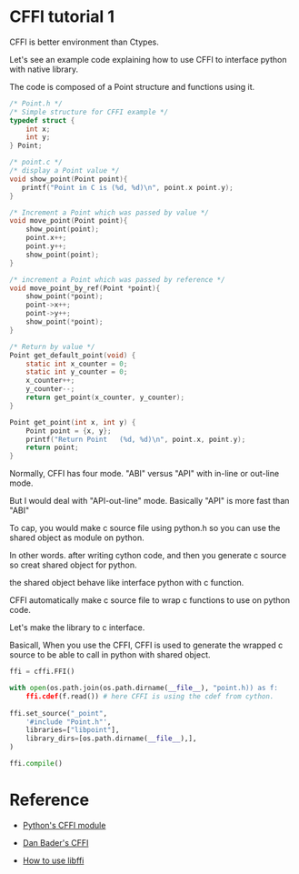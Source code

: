# CFFI tutorial 1

 CFFI is better environment than Ctypes. 

 Let's see an example code explaining how to use CFFI to interface python with native library.
 
 The code is composed of a Point structure and functions using it.
 
```c
/* Point.h */
/* Simple structure for CFFI example */
typedef struct {
    int x;
    int y;
} Point;

/* point.c */
/* display a Point value */
void show_point(Point point){
   printf("Point in C is (%d, %d)\n", point.x point.y);
}

/* Increment a Point which was passed by value */
void move_point(Point point){
    show_point(point);
    point.x++;
    point.y++;
    show_point(point);
}

/* increment a Point which was passed by reference */
void move_point_by_ref(Point *point){
    show_point(*point);
    point->x++;
    point->y++;
    show_point(*point);
}

/* Return by value */
Point get_default_point(void) {
    static int x_counter = 0; 
    static int y_counter = 0; 
    x_counter++;
    y_counter--;
    return get_point(x_counter, y_counter);
}

Point get_point(int x, int y) {
    Point point = {x, y};
    printf("Return Point   (%d, %d)\n", point.x, point.y);
    return point;
}
```

Normally, CFFI has four mode. "ABI"  versus "API" with in-line or out-line mode. 

But I would deal with "API-out-line" mode. Basically "API" is more fast than "ABI"

To cap, you would make c source file using python.h so you can use the shared object as module on python. 

In other words. after writing cython code, and then you generate c source so creat shared object for python. 

the shared object behave like interface python with c function. 

CFFI automatically make c source file to wrap c functions to use on python code. 

Let's make the library to c interface. 

Basicall, When you use the CFFI, CFFI is used to generate the wrapped c source to be able to call in python with shared object. 

```python 
ffi = cffi.FFI()

with open(os.path.join(os.path.dirname(__file__), "point.h)) as f:
    ffi.cdef(f.read()) # here CFFI is using the cdef from cython.
 
ffi.set_source("_point",
    '#include "Point.h"', 
    libraries=["libpoint"], 
    library_dirs=[os.path.dirname(__file__),],
)

ffi.compile()
```


# Reference 

 - [Python's CFFI module](https://cffi.readthedocs.io/en/latest/index.html)
 
 - [Dan Bader's CFFI](https://dbader.org/blog/python-cffi)
 
 - [How to use libffi](https://eli.thegreenplace.net/2013/03/04/flexible-runtime-interface-to-shared-libraries-with-libffi/)
